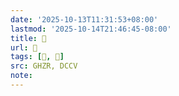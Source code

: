 ```yaml
---
date: '2025-10-13T11:31:53+08:00'
lastmod: '2025-10-14T21:46:45-08:00'
title: 󰪿
url: 󰪿
tags: [𦐄, 𦐄]
src: GHZR, DCCV
note:
---
```

